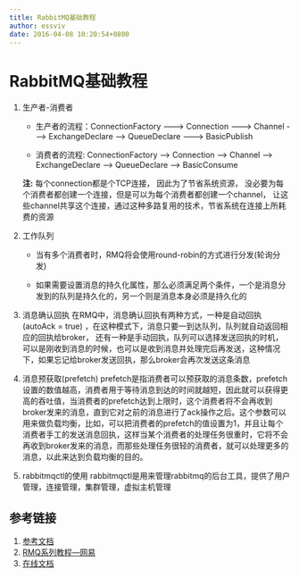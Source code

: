 ```yaml
---
title: RabbitMQ基础教程
author: essviv
date: 2016-04-08 10:20:54+0800
---
```


# RabbitMQ基础教程

1. 生产者-消费者
	* 生产者的流程：ConnectionFactory ---> Connection ---> Channel ---> ExchangeDeclare  --> QueueDeclare ---> BasicPublish

	* 消费者的流程: ConnectionFactory --> Connection --> Channel --> ExchangeDeclare --> QueueDeclare --> BasicConsume

	**注:** 每个connection都是个TCP连接， 因此为了节省系统资源， 没必要为每个消费者都创建一个连接，但是可以为每个消费者都创建一个channel， 让这些channel共享这个连接，通过这种多路复用的技术，节省系统在连接上所耗费的资源

2. 工作队列

	* 当有多个消费者时，RMQ将会使用round-robin的方式进行分发(轮询分发)

	* 如果需要设置消息的持久化属性，那么必须满足两个条件，一个是消息分发到的队列是持久化的，另一个则是消息本身必须是持久化的

3. 消息确认回执
在RMQ中，消息确认回执有两种方式，一种是自动回执(autoAck = true) ，在这种模式下，消息只要一到达队列，队列就自动返回相应的回执给broker， 还有一种是手动回执，队列可以选择发送回执的时机，可以是刚收到消息的时候，也可以是收到消息并处理完后再发送，这种情况下，如果忘记给broker发送回执，那么broker会再次发送这条消息

4. 消息预获取(prefetch)
prefetch是指消费者可以预获取的消息条数，prefetch设置的数值越高，消费者用于等待消息到达的时间就越短，因此就可以获得更高的吞吐值，当消费者的prefetch达到上限时，这个消费者将不会再收到broker发来的消息，直到它对之前的消息进行了ack操作之后。这个参数可以用来做负载均衡，比如，可以把消费者的prefetch的值设置为1，并且让每个消费者手工的发送消息回执，这样当某个消费者的处理任务很重时，它将不会再收到broker发来的消息，而那些处理任务很轻的消费者，就可以处理更多的消息，以此来达到负载均衡的目的。

5. rabbitmqctl的使用
rabbitmqctl是用来管理rabbitmq的后台工具，提供了用户管理，连接管理，集群管理，虚拟主机管理

## 参考链接

1. [参考文档](https://www.rabbitmq.com/tutorials/tutorial-two-java.html)
2. [RMQ系列教程—网易](http://backend.blog.163.com/blog/#m=0)
3. [在线文档](https://www.rabbitmq.com/man/rabbitmqctl.1.man.html)